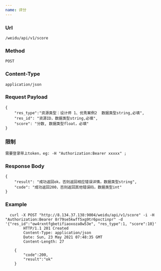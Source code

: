 ```yaml
---
name: 评分
---
```

    
### Url
    /weidu/api/v1/score
    
### Method
    POST

### Content-Type
    application/json    

### Request Payload
    {
        "res_type":"资源类型：设计师 1、优秀案例2  数据类型string,必填", 
        "res_id": "资源ID，数据类型string,必填",
        "score": "分数, 数据类型float，必填"
    }

### 限制
    需要登录带上token，eg: -H "Authorization:Bearer xxxxx" ;


### Response Body
    {
        "result": "成功返回ok，否则返回相应错误详情，数据类型string",
        "code": "成功返回200，否则返回其他错误码，数据类型int"
    }

### Example

      curl -X POST "http://8.134.37.138:9004/weidu/api/v1/score" -i -H "Authorization:Bearer 8r79se5kwff5xg9tr6pxctinpr" -d '{"res_id":"ow4rxntfgbetifiaoxoza8w53e", "res_type":1, "score":10}'
            HTTP/1.1 201 Created
            Content-Type: application/json
            Date: Sun, 23 May 2021 07:48:35 GMT
            Content-Length: 27

        {
            "code":200,
            "result":"ok"
        }
 


